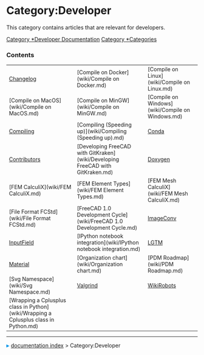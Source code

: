 # Category:Developer
This category contains articles that are relevant for developers.

[Category   *Developer Documentation](Category_Developer_Documentation.md) [Category   *Categories](Category_Categories.md)

### Contents

|     |     |     |
| --- | --- | --- |
| [Changelog](wiki/Changelog.md) | [Compile on Docker](wiki/Compile on Docker.md) | [Compile on Linux](wiki/Compile on Linux.md) |
| [Compile on MacOS](wiki/Compile on MacOS.md) | [Compile on MinGW](wiki/Compile on MinGW.md) | [Compile on Windows](wiki/Compile on Windows.md) |
| [Compiling](wiki/Compiling.md) | [Compiling (Speeding up)](wiki/Compiling (Speeding up).md) | [Conda](wiki/Conda.md) |
| [Contributors](wiki/Contributors.md) | [Developing FreeCAD with GitKraken](wiki/Developing FreeCAD with GitKraken.md) | [Doxygen](wiki/Doxygen.md) |
| [FEM CalculiX](wiki/FEM CalculiX.md) | [FEM Element Types](wiki/FEM Element Types.md) | [FEM Mesh CalculiX](wiki/FEM Mesh CalculiX.md) |
| [File Format FCStd](wiki/File Format FCStd.md) | [FreeCAD 1.0 Development Cycle](wiki/FreeCAD 1.0 Development Cycle.md) | [ImageConv](wiki/ImageConv.md) |
| [InputField](wiki/InputField.md) | [IPython notebook integration](wiki/IPython notebook integration.md) | [LGTM](wiki/LGTM.md) |
| [Material](wiki/Material.md) | [Organization chart](wiki/Organization chart.md) | [PDM Roadmap](wiki/PDM Roadmap.md) |
| [Svg Namespace](wiki/Svg Namespace.md) | [Valgrind](wiki/Valgrind.md) | [WikiRobots](wiki/WikiRobots.md) |
| [Wrapping a Cplusplus class in Python](wiki/Wrapping a Cplusplus class in Python.md) |



---
![](images/Right_arrow.png) [documentation index](../README.md) > Category:Developer
